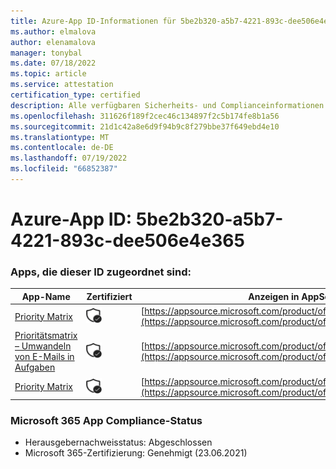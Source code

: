 ```yaml
---
title: Azure-App ID-Informationen für 5be2b320-a5b7-4221-893c-dee506e4e365
ms.author: elmalova
author: elenamalova
manager: tonybal
ms.date: 07/18/2022
ms.topic: article
ms.service: attestation
certification_type: certified
description: Alle verfügbaren Sicherheits- und Complianceinformationen für 5be2b320-a5b7-4221-893c-dee506e4e365.
ms.openlocfilehash: 311626f189f2cec46c134897f2c5b174fe8b1a56
ms.sourcegitcommit: 21d1c42a8e6d9f94b9c8f279bbe37f649ebd4e10
ms.translationtype: MT
ms.contentlocale: de-DE
ms.lasthandoff: 07/19/2022
ms.locfileid: "66852387"
---
```

# <a name="azure-app-id-5be2b320-a5b7-4221-893c-dee506e4e365"></a>Azure-App ID: 5be2b320-a5b7-4221-893c-dee506e4e365


### <a name="apps-associated-with-this-id"></a>Apps, die dieser ID zugeordnet sind:
| **App-Name** | **Zertifiziert** | **Anzeigen in AppSource** |
|--------------|---------------|-----------------------|
| [Priority Matrix](../forward/WA104382005.md) | <img alt="Certified application badge" src="../media/certified-badge.png" height="25" width="25" /> | [https://appsource.microsoft.com/product/office/WA104382005](https://appsource.microsoft.com/product/office/WA104382005) |
| [Prioritätsmatrix – Umwandeln von E-Mails in Aufgaben](../forward/WA104381735.md) | <img alt="Certified application badge" src="../media/certified-badge.png" height="25" width="25" /> | [https://appsource.microsoft.com/product/office/WA104381735](https://appsource.microsoft.com/product/office/WA104381735) |
| [Priority Matrix](../forward/appfluenceinc.m_pm_msft.md) | <img alt="Certified application badge" src="../media/certified-badge.png" height="25" width="25" /> | [https://appsource.microsoft.com/product/office/appfluenceinc.m_pm_msft](https://appsource.microsoft.com/product/office/appfluenceinc.m_pm_msft) |

### <a name="microsoft-365-app-compliance-status"></a>Microsoft 365 App Compliance-Status
- Herausgebernachweisstatus: Abgeschlossen
- Microsoft 365-Zertifizierung: Genehmigt (23.06.2021)
